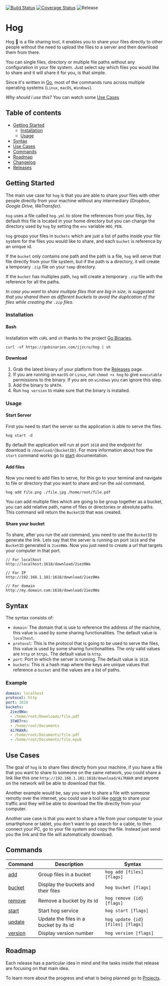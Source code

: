 [![Build Status](https://travis-ci.com/jjzcru/hog.svg?branch=master)](https://travis-ci.com/jjzcru/hog)
[![Coverage Status](https://coveralls.io/repos/github/jjzcru/hog/badge.svg?branch=master)](https://coveralls.io/github/jjzcru/hog?branch=master)
![Release](https://github.com/jjzcru/hog/workflows/Release/badge.svg?branch=master)

Hog
==========

Hog 🐗 is a file sharing tool, it enables you to share your files directly to other people without the need to upload
the files to a server and then download them from there. 

You can single files, directory or multiple file paths without any configuration in your file system. Just select say
which files you would like to share and it will share it for you, is that simple.

Since it's written in [Go][go], most of the commands runs across multiple operating systems (`Linux`, `macOS`, 
`Windows`).

*Why should i use this?* You can watch some [Use Cases](#use-cases)

## Table of contents
  * [Getting Started](#getting-started)
    + [Installation](#installation)
    + [Usage](#usage)
  * [Syntax](#syntax)
  * [Use Cases](#use-cases)
  * [Commands](#commands)
  * [Roadmap](#roadmap)
  * [Changelog][changelog]
  * [Releases][releases]

## Getting Started
The main use case for `hog` is that you are able to share your files with other people directly from your machine
without any intermediary _(Dropbox, Google Drive, WeTransfer)_.

`hog` uses a file called `hog.yml` to store the references from your files, by default this file is located in your
home directory but you can change the directory used by `hog` by setting the `env` variable `HOG_PEN`. 

`hog` groups your files in `buckets` which are just a list of paths inside your file system for the files you would
like to share, and each `bucket` is reference by an unique id. 

If the `bucket` only contains one path and the path is a file, `hog` will serve that file directly from your file 
system, but if the path is a directory, it will create a temporary `.zip` file on your `temp` directory.

If the `bucket` has multiples path, `hog` will create a temporary `.zip` file with the reference for all the paths.

_In case you want to share multiple files that are big in size, is suggested that you shared them as different buckets 
to avoid the duplication of the files while creating the `.zip` files._

### Installation

#### Bash
Installation with `cURL` and `sh` thanks to the project [Go Binaries][gobinaries].
```
curl -sf https://gobinaries.com/jjzcru/hog | sh
```

#### Download 
1. Grab the latest binary of your platform from the [Releases](https://github.com/jjzcru/hog/releases) page.
2. If you are running on `macOS` or `Linux`, run `chmod +x hog` to give `executable` permissions to the binary. If you
are on `windows` you can ignore this step.
3. Add the binary to `$PATH`.
4. Run `hog version` to make sure that the binary is installed.

### Usage

#### Start Server

First you need to start the server so the application is able to serve the files.

```
hog start -d
```

By default the application will run at port `1618` and the endpoint for download is `/download/{BucketID}`. For more information about how the `start` command works go to [start][start] documentation.

#### Add files

Now you need to add files to serve, for this go to your terminal and navigate to file or directory that you want to
share and run the `add` command. 
```
hog add file.png ./file.jpg /home/root/file.pdf
```

You can add multiple files which are going to be group together as a bucket, you can add relative path, name of files
or directories or absolute paths. This command will return the `BucketID` that was created.

#### Share your bucket

To share, after you run the `add` command, you need to use the `BucketID` to generate the link. Lets say that the server 
is running on port `1618` and the `BucketID` generated is `2iez0Wa`. Now you just need to create a url that targets
your computer in that port.

```
// For localhost
http://localhost:1618/download/2iez0Wa 

// For IP
http://192.168.1.101:1618/download/2iez0Wa

// For domain
http://my.domain.com:1618/download/2iez0Wa
```

## Syntax
The syntax consists of:
- `domain`: The domain that is use to reference the address of the machine, this value is used by some sharing 
functionalities. The default value is `localhost`.
- `protocol`: This is the protocol that is going to be used to serve the files, this value is used by some sharing 
functionalities. The only valid values are `http` or `https`. The default value is `http`.
- `port`: Port in which the server is running. The default value is `1618`.
- `buckets`: This is a hash map where the keys are unique values that reference a `bucket` and the values are a list of 
paths.

### Example

```yml
domain: localhost
protocol: http
port: 1618
buckets:
  2iez0Wa:
  - /home/root/Downloads/file.pdf
  3lWO7rn:
  - /home/root/Documents
  4i7RAkR:
  - /home/root/Documents/file.pdf
  - /home/root/Documents/file.epub

```

## Use Cases

The goal of `hog` is to share files directly from your machine, if you have a file that you want to share to someone 
on the same network, you could share a link like this one `http://192.168.1.101:1618/download/4i7RAkR` and anyone on 
the network will be able to download that file.

Another example would be, say you want to share a file with someone remotly over the internet, you could use a tool 
like [ngrok][ngrok] to share your traffic and they will be able to download the file directly from your computer.

Another use case is that you want to share a file from your computer to your smarthphone or tablet, you don't want 
to go search for a cable, to then connect your PC, go to your file system and copy the file. Instead just send you the 
link and the file will automatically download.

## Commands

| Command           | Description                            | Syntax                           |
| -------           | ------                                 | -------                          |
| [add][add]        | Group files in a bucket                | `hog add [files] [flags]`        |
| [bucket][bucket]  | Display the buckets and their files    | `hog bucket [flags]`             |
| [remove][remove]  | Remove a bucket by its id              | `hog remove {id} [flags]`        |
| [start][start]    | Start hog service                      | `hog start [flags]`              |
| [update][update]  | Update the files in a bucket by its id | `hog update {id} [files] [flags]`|
| [version][version]| Display version number                 | `hog version [flags]`            |


## Roadmap
Each release has a particular idea in mind and the tasks inside that release are focusing on that main idea.

To learn more about the progress and what is being planned go to [Projects][projects].

[go]: https://golang.org/
[gobinaries]: https://github.com/tj/gobinaries
[ngrok]: https://ngrok.com/

[releases]: https://github.com/jjzcru/hog/releases
[changelog]: CHANGELOG.md
[projects]: https://github.com/jjzcru/hog/projects

[add]: docs/commands/add.md
[bucket]: docs/commands/bucket.md
[remove]: docs/commands/remove.md
[start]: docs/commands/start.md
[update]: docs/commands/update.md
[version]: docs/commands/version.md
